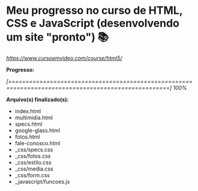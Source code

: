 # Meu progresso no curso de HTML, CSS e JavaScript (desenvolvendo um site "pronto") :books:

_https://www.cursoemvideo.com/course/html5/_



**Progresso:**

*[====================================================================================================] 100%*



**Arquivo(s) finalizado(s):**

- index.html
- multimidia.html
- specs.html
- google-glass.html
- fotos.html
- fale-conosco.html
- _css/specs.css
- _css/fotos.css
- _css/estilo.css
- _css/media.css
- _css/form.css
- _javascript/funcoes.js

